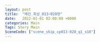 ```yaml
---
layout: post
title:  "메인_회상_013~028장"
date:   2022-01-01 02:00:00 +0000
categories: Main
Tags: Story Main
SceneCode: ["scene_skip_cp013-028_q1_s10"]
---
```

